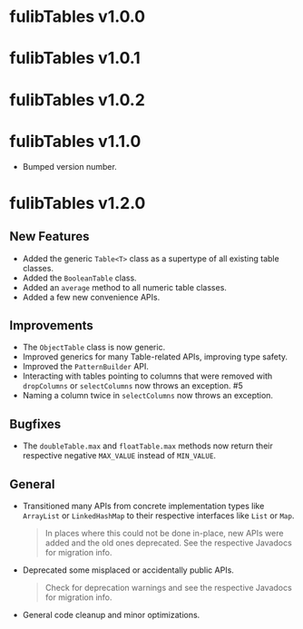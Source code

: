 # fulibTables v1.0.0

# fulibTables v1.0.1

# fulibTables v1.0.2

# fulibTables v1.1.0

* Bumped version number.

# fulibTables v1.2.0

## New Features

+ Added the generic `Table<T>` class as a supertype of all existing table classes.
+ Added the `BooleanTable` class.
+ Added an `average` method to all numeric table classes.
+ Added a few new convenience APIs.

## Improvements

* The `ObjectTable` class is now generic.
* Improved generics for many Table-related APIs, improving type safety.
* Improved the `PatternBuilder` API.
* Interacting with tables pointing to columns that were removed with `dropColumns` or `selectColumns` now throws an exception. #5
* Naming a column twice in `selectColumns` now throws an exception.

## Bugfixes

* The `doubleTable.max` and `floatTable.max` methods now return their respective negative `MAX_VALUE` instead of `MIN_VALUE`.

## General

* Transitioned many APIs from concrete implementation types like `ArrayList` or `LinkedHashMap` to their respective 
  interfaces like `List` or `Map`.
  > In places where this could not be done in-place, new APIs were added and the old ones deprecated.
  > See the respective Javadocs for migration info.
* Deprecated some misplaced or accidentally public APIs.
  > Check for deprecation warnings and see the respective Javadocs for migration info.
* General code cleanup and minor optimizations.
